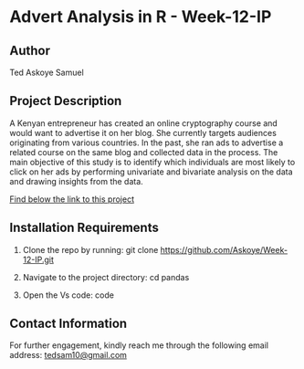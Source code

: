 # Advert Analysis in R - Week-12-IP

## Author
Ted Askoye Samuel

## Project Description
A Kenyan entrepreneur has created an online cryptography course and would want to advertise it on her blog. She currently targets audiences originating from various countries. In the past, she ran ads to advertise a related course on the same blog and collected data in the process. The main objective of this study is to identify which individuals are most likely to click on her ads by performing univariate and bivariate analysis on the data and drawing insights from the data.

[Find below the link to this project](https://github.com/Askoye/Week-12-IP/blob/master/Advertising%20in%20R%20-%20Week%2012%20IP%20-%20Ted%20Askoye.pdf)
  
 ## Installation Requirements
1. Clone the repo by running: git clone https://github.com/Askoye/Week-12-IP.git

2. Navigate to the project directory: cd pandas

3. Open the Vs code: code

## Contact Information
For further engagement, kindly reach me through the following email address: tedsam10@gmail.com
